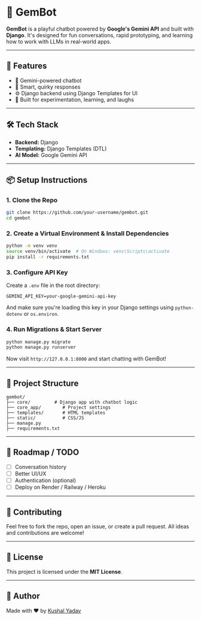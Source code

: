 # 🤖 GemBot

**GemBot** is a playful chatbot powered by **Google's Gemini API** and built with **Django**. It's designed for fun conversations, rapid prototyping, and learning how to work with LLMs in real-world apps.

---

## 🚀 Features

- 💬 Gemini-powered chatbot
- 🧠 Smart, quirky responses
- ⚙️ Django backend using Django Templates for UI
- 🧪 Built for experimentation, learning, and laughs

---

## 🛠️ Tech Stack

- **Backend:** Django
- **Templating:** Django Templates (DTL)
- **AI Model:** Google Gemini API

---

## 📦 Setup Instructions

### 1. Clone the Repo

```bash
git clone https://github.com/your-username/gembot.git
cd gembot
```

### 2. Create a Virtual Environment & Install Dependencies

```bash
python -m venv venv
source venv/bin/activate  # On Windows: venv\Scripts\activate
pip install -r requirements.txt
```

### 3. Configure API Key

Create a `.env` file in the root directory:

```env
GEMINI_API_KEY=your-google-gemini-api-key
```

And make sure you're loading this key in your Django settings using `python-dotenv` or `os.environ`.

### 4. Run Migrations & Start Server

```bash
python manage.py migrate
python manage.py runserver
```

Now visit `http://127.0.0.1:8000` and start chatting with GemBot!

---

## 📁 Project Structure

```
gembot/
├── core/         # Django app with chatbot logic
├── core_app/        # Project settings
├── templates/       # HTML templates
├── static/          # CSS/JS 
├── manage.py
├── requirements.txt
```

---

## 📌 Roadmap / TODO

- [ ] Conversation history
- [ ] Better UI/UX
- [ ] Authentication (optional)
- [ ] Deploy on Render / Railway / Heroku

---

## 🤝 Contributing

Feel free to fork the repo, open an issue, or create a pull request. All ideas and contributions are welcome!

---

## 📄 License

This project is licensed under the **MIT License**.

---

## 👤 Author

Made with ❤️ by [Kushal Yadav](https://www.linkedin.com/in/kushal-yadav-799310318)
